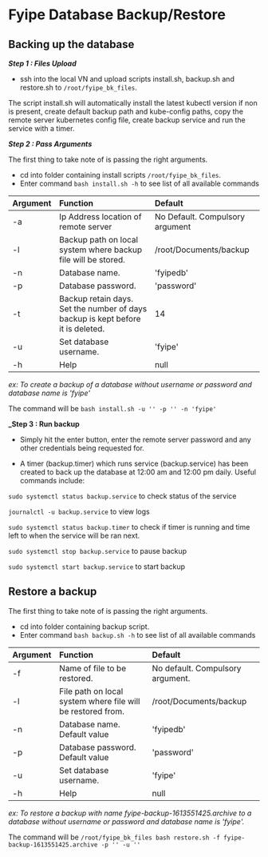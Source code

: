 # Fyipe Database Backup/Restore

## Backing up the database

**_Step 1 : Files Upload_**

- ssh into the local VN and upload scripts install.sh, backup.sh and restore.sh to `/root/fyipe_bk_files`.

The script install.sh will automatically install the latest kubectl version if non is present, create default backup path and kube-config paths, copy the remote server kubernetes config file, create backup service and run the service with a timer.

**_Step 2 : Pass Arguments_**

The first thing to take note of is passing the right arguments.

- cd into folder containing install scripts `/root/fyipe_bk_files`.
- Enter command `bash install.sh -h` to see list of all available commands

| Argument | Function                                                                        | Default                         |
| -------- | :------------------------------------------------------------------------------ | :------------------------------ |
| -a       | Ip Address location of remote server                                            | No Default. Compulsory argument |
| -l       | Backup path on local system where backup file will be stored.                   | /root/Documents/backup          |
| -n       | Database name.                                                                  | 'fyipedb'                       |
| -p       | Database password.                                                              | 'password'                      |
| -t       | Backup retain days. Set the number of days backup is kept before it is deleted. | 14                              |
| -u       | Set database username.                                                          | 'fyipe'                         |
| -h       | Help                                                                            | null                            |

_ex: To create a backup of a database without username or password and database name is 'fyipe'_

The command will be `bash install.sh -u '' -p '' -n 'fyipe'`

**\_Step 3 : Run backup**

- Simply hit the enter button, enter the remote server password and any other credentials being requested for.

- A timer (backup.timer) which runs service (backup.service) has been created to back up the database at 12:00 am and 12:00 pm daily. Useful commands include:

`sudo systemctl status backup.service` to check status of the service

`journalctl -u backup.service` to view logs

`sudo systemctl status backup.timer` to check if timer is running and time left to when the service will be ran next.

`sudo systemctl stop backup.service` to pause backup

`sudo systemctl start backup.service` to start backup

## Restore a backup

The first thing to take note of is passing the right arguments.

- cd into folder containing backup script.
- Enter command `bash backup.sh -h` to see list of all available commands

| Argument | Function                                                    | Default                          |
| -------- | :---------------------------------------------------------- | :------------------------------- |
| -f       | Name of file to be restored.                                | No default. Compulsory argument. |
| -l       | File path on local system where file will be restored from. | /root/Documents/backup           |
| -n       | Database name. Default value                                | 'fyipedb'                        |
| -p       | Database password. Default value                            | 'password'                       |
| -u       | Set database username.                                      | 'fyipe'                          |
| -h       | Help                                                        | null                             |

_ex: To restore a backup with name fyipe-backup-1613551425.archive to a database without username or password and database name is 'fyipe'._

The command will be `/root/fyipe_bk_files bash restore.sh -f fyipe-backup-1613551425.archive -p '' -u ''`
